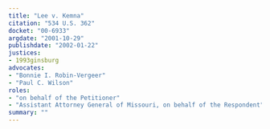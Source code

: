 ```yaml
---
title: "Lee v. Kemna"
citation: "534 U.S. 362"
docket: "00-6933"
argdate: "2001-10-29"
publishdate: "2002-01-22"
justices:
- 1993ginsburg
advocates:
- "Bonnie I. Robin-Vergeer"
- "Paul C. Wilson"
roles:
- "on behalf of the Petitioner"
- "Assistant Attorney General of Missouri, on behalf of the Respondent"
summary: ""
---
```


